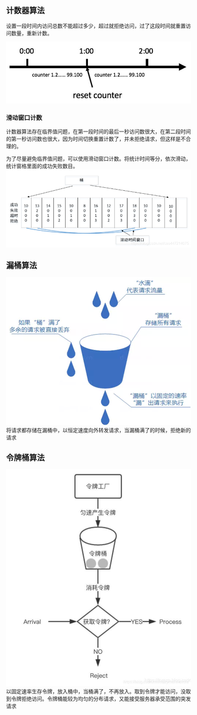 ## 计数器算法

设置一段时间内访问总数不能超过多少，超过就拒绝访问，过了这段时间就重置访问数量，重新计数。

![计数器](计数器.jpg)

### 滑动窗口计数

计数器算法存在临界值问题，在第一段时间的最后一秒访问数很大，在第二段时间的第一秒访问数也很大，因为时间切换重置计数了，并未拒绝请求，但这样是不合理的。

为了尽量避免临界值问题，可以使用滑动窗口计数。将统计时间等分，依次滑动，统计窗格里面的成功失败数目。
![滑动窗口](滑动窗口.png)

## 漏桶算法
![漏桶算法](漏桶算法.png)
将请求都存储在漏桶中，以恒定速度向外转发请求，当漏桶满了的时候，拒绝新的请求
## 令牌桶算法
![令牌桶](令牌桶.jfif)
以固定速率生存令牌，放入桶中，当桶满了，不再放入。取到令牌才能访问，没取到令牌拒绝访问。令牌桶能较为均匀的分布请求，又能接受服务器承受范围的突发请求


